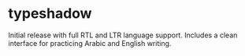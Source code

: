 # typeshadow
Initial release with full RTL and LTR language support. Includes a clean interface          for practicing Arabic and English writing.
